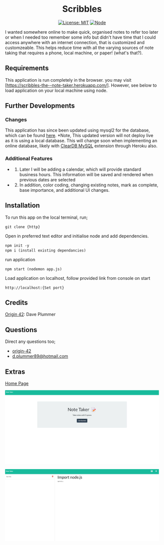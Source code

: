 <div align="center">

# Scribbles

</div>


<div align="center">

[![License: MIT](https://img.shields.io/github/license/adonisjs/adonis-framework?style=for-the-badge)](https://opensource.org/licenses/MIT) [![Node](https://badges.aleen42.com/src/node.svg)](https://nodejs.org/en/)

</div>



I wanted somewhere online to make quick, organised notes to refer too later or when I needed too remember some info but didn't have time that I could access anywhere with an internet connection, that is customized and customzeable. This helps reduce time with all the varying sources of note taking that requires a phone, local machine, or paper! (what's that?).

## Requirements

This application is run completely in the browser. you may visit [https://scribbles-the--note-taker.herokuapp.com/]. However, see below to load application on your local machine using node.

## Further Developments

### Changes

This application has since been updated using mysql2 for the database, which can be found [here](https://github.com/origin-42/scribbles_mysql). *Note, This updated version will not deploy live as it is using a local database. This will change soon when implementing an online database, likely with [ClearDB MySQL](https://devcenter.heroku.com/articles/cleardb) extension through Heroku also.

### Additional Features

- 1. Later I will be adding a calendar, which will provide standard business hours. This information will be saved and rendered when previous dates are selected

- 2. In addition, color coding, changing existing notes, mark as complete, base importance, and additional UI changes.

## Installation

To run this app on the local terminal, run;
```
git clone {http}
```

Open in preferred text editor and initialise node and add dependencies.
```
npm init -y
npm i (install existing dependancies)
```

run application
```
npm start (nodemon app.js)
```

Load application on localhost, follow provided link from console on start
```
http://localhost:{Set port}
```

## Credits

[Origin 42](https://github.com/origin-42): Dave Plummer

## Questions

Direct any questions too;

- [origin-42](https://github.com/origin-42)
- d.plummer89@hotmail.com

## Extras

[Home Page](https://scribbles-the--note-taker.herokuapp.com/)

![snippet](./images/home_screen.jpg)

![snippet](./images/notes_page.jpg)


